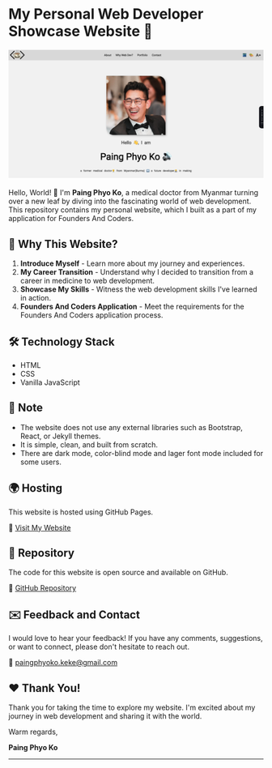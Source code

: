 # My Personal Web Developer Showcase Website :rocket:

![Website Preview](img/website-preview.png)

Hello, World! :wave: I'm **Paing Phyo Ko**, a medical doctor from Myanmar turning over a new leaf by diving into the fascinating world of web development. This repository contains my personal website, which I built as a part of my application for Founders And Coders.

## :star2: Why This Website?

1. **Introduce Myself** - Learn more about my journey and experiences.
2. **My Career Transition** - Understand why I decided to transition from a career in medicine to web development.
3. **Showcase My Skills** - Witness the web development skills I've learned in action.
4. **Founders And Coders Application** - Meet the requirements for the Founders And Coders application process.

## :hammer_and_wrench: Technology Stack

- HTML
- CSS
- Vanilla JavaScript

## :no_entry_sign: Note

- The website does not use any external libraries such as Bootstrap, React, or Jekyll themes.
- It is simple, clean, and built from scratch.
- There are dark mode, color-blind mode and lager font mode included for some users.

## :earth_africa: Hosting

This website is hosted using GitHub Pages.

:link: [Visit My Website](https://paing-ko.github.io/myWebsite/)

## :file_folder: Repository

The code for this website is open source and available on GitHub.

:link: [GitHub Repository](https://github.com/Paing-Ko/myWebsite)

## :envelope: Feedback and Contact

I would love to hear your feedback! If you have any comments, suggestions, or want to connect, please don't hesitate to reach out.

:email: paingphyoko.keke@gmail.com

## :heart: Thank You!

Thank you for taking the time to explore my website. I'm excited about my journey in web development and sharing it with the world.

Warm regards,

**Paing Phyo Ko**

---

